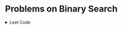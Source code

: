 # Problems on Binary Search
<details>
<summary> Leet Code </summary>

- [Binary Search](https://leetcode.com/problems/binary-search/)
- [Search Insert Position](https://leetcode.com/problems/search-insert-position/)
- [First Bad Version](https://leetcode.com/problems/first-bad-version)
- [Guess Number Higher or Lower](https://leetcode.com/problems/guess-number-higher-or-lower)
</details>